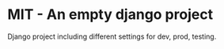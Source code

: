 MIT - An empty django project
=============================

Django project including different settings for dev, prod, testing.